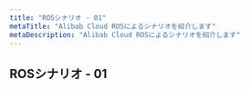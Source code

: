 ```yaml
---
title: "ROSシナリオ - 01"
metaTitle: "Alibab Cloud ROSによるシナリオを紹介します"
metaDescription: "Alibab Cloud ROSによるシナリオを紹介します"
---
```


## ROSシナリオ - 01

